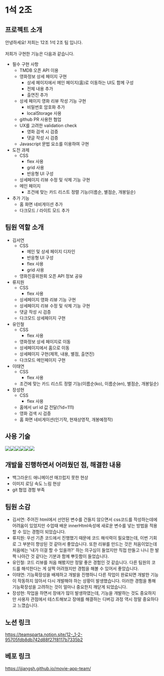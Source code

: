 # 1석 2조

## 프로젝트 소개

안녕하세요! 저희는 12조 1석 2조 팀 입니다.<br><br> 저희가 구현한 기능은 다음과 같습니다.<br>

-   필수 구현 사항
    -   TMDB 오픈 API 이용
    -   영화정보 상세 페이지 구현
        -   상세 페이지에서 메인 페이지(홈)로 이동하는 UI도 함께 구성
        -   전체 내용 추가
        -   출연진 추가
    -   상세 페이지 영화 리뷰 작성 기능 구현
        -   비밀번호 암호화 추가
        -   localStorage 사용
    -   github PR 사용한 협업
    -   UX를 고려한 validation check
        -   영화 검색 시 검증
        -   댓글 작성 시 검증
    -   Javascript 문법 요소를 이용하여 구현
-   도전 과제
    -   CSS
        -   flex 사용
        -   grid 사용
        -   반응형 UI 구성
    -   상세페이지 리뷰 수정 및 삭제 기능 구현
    -   메인 페이지
        -   조건에 맞는 카드 리스트 정렬 기능(이름순, 별점순, 개봉일순)
-   추가 기능
    -   홈 화면 네비게이션 추가
    -   다크모드 / 라이트 모드 추가

## 팀원 역할 소개

-   김서연
    -   CSS
        -   메인 및 상세 페이지 디자인
        -   반응형 UI 구성
        -   flex 사용
        -   grid 사용
    -   영화진흥위원회 오픈 API 정보 공유
-   류지원
    -   CSS
        -   flex 사용
    -   상세페이지 영화 리뷰 기능 구현
    -   상세페이지 리뷰 수정 및 삭제 기능 구현
    -   댓글 작성 시 검증
    -   다크모드 상세페이지 구현
-   유인철
    -   CSS
        -   flex 사용
    -   영화정보 상세 페이지로 이동
    -   상세페이지에서 홈으로 이동
    -   상세페이지 구현(제목, 내용, 별점, 출연진)
    -   다크모드 메인페이지 구현
-   이태연
    -   CSS
        -   flex 사용
    -   조건에 맞는 카드 리스트 정렬 기능(이름순(ko), 이름순(en), 별점순, 개봉일순)
-   장성현
    -   CSS
        -   flex 사용
    -   홈에서 url id 값 전달(?id=111)
    -   영화 검색 시 검증
    -   홈 화면 네비게이션(인기작, 현재상영작, 개봉예정작)

## 사용 기술

<div style="display: flex">
    <img src="https://img.shields.io/badge/HTML5-E34F26?style=for-the-badge&logo=html5&logoColor=white">
    <img src="https://img.shields.io/badge/JavaScript-F7DF1E?style=for-the-badge&logo=JavaScript&logoColor=white">
    <img src="https://img.shields.io/badge/CSS-239120?&style=for-the-badge&logo=css3&logoColor=white">
    <img src="https://img.shields.io/badge/Visual_Studio_Code-0078D4?style=for-the-badge&logo=visual%20studio%20code&logoColor=white">
    <img src="https://img.shields.io/badge/Windows-0078D6?style=for-the-badge&logo=windows&logoColor=white">
    <img src="https://img.shields.io/badge/mac%20os-000000?style=for-the-badge&logo=apple&logoColor=white">
</div>

## 개발을 진행하면서 어려웠던 점, 해결한 내용

-   백그라운드 애니메이션 매끄럽지 못한 현상
-   이미지 로딩 속도 느림 현상
-   git 협업 경험 부족

## 팀원 소감

-   김서연: 주어진 html에서 선언된 변수를 건들지 않으면서 css코드를 작성하는데에 어려움이 있었지만 수업때 배운 innerHtml속성에 새로운 변수를 넣는 방법을 적용할 수 있는 경험이 되었습니다.
-   류지원: 우선 기존 코드에서 진행했기 때문에 코드 해석력이 필요했는데, 이번 기회로 그 부분이 향상된 것 같아서 좋았습니다. 또한 리뷰를 만드는 것은 처음이었는데 처음에는 '내가 이걸 할 수 있을까?' 하는 의구심이 들었지만 직접 만들고 나니 한 발짝 나아간 것 같다는 기분과 함께 뿌듯함이 들었습니다.
-   유인철: 코드 리뷰를 처음 해봤지만 정말 좋은 경험인 것 같습니다. 다른 팀원의 코드를 해석한다는 게 살짝 어려웠지만 경험을 해볼 수 있어서 좋았습니다.
-   이태연: 기능확장성을 배제하고 개발을 진행하니 다른 작업이 완료되면 개발한 기능이 작동하지 않아서 다시 개발해야 하는 상황이 발생했습니다. 이러한 경험을 통해 기능확장성을 고려하는 것이 얼마나 중요한지 깨닫게 되었습니다.
-   장성현: 작업을 하면서 장애가 많이 발생하였는데, 기능을 개발하는 것도 중요하지만 사용자 관점에서 테스트해보고 장애를 해결하는 디버깅 과정 역시 정말 중요하다고 느꼈습니다.

 ## 노션 링크

https://teamsparta.notion.site/12-_1-2-95705fdb8db742d88f27f8117b7335b2

## 베포 링크
https://jjjangsh.github.io/movie-app-team/
